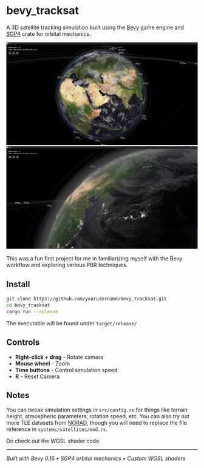# bevy_tracksat

A 3D satellite tracking simulation built using the [Bevy](https://bevy.org/) game engine and [SGP4](https://github.com/neuromorphicsystems/sgp4) crate for orbital mechanics.

![](assets/1.jpg)
![](assets/2.jpg)

This was a fun first project for me in familiarizing myself with the Bevy workflow and exploring various PBR techniques.

## Install

```bash
git clone https://github.com/yourusername/bevy_tracksat.git
cd bevy_tracksat
cargo run --release
```

The executable will be found under `target/release/`

## Controls

- **Right-click + drag** - Rotate camera
- **Mouse wheel** - Zoom
- **Time buttons** - Control simulation speed
- **R** - Reset Camera

## Notes

You can tweak simulation settings in `src/config.rs` for things like terrain height, atmospheric parameters, rotation speed, etc.
You can also try out more TLE datasets from [NORAD](https://celestrak.org/NORAD/elements/), though you will need to replace the file reference in `systems/satellites/mod.rs`.

Do check out the WGSL shader code

---

*Built with Bevy 0.16 • SGP4 orbital mechanics • Custom WGSL shaders*